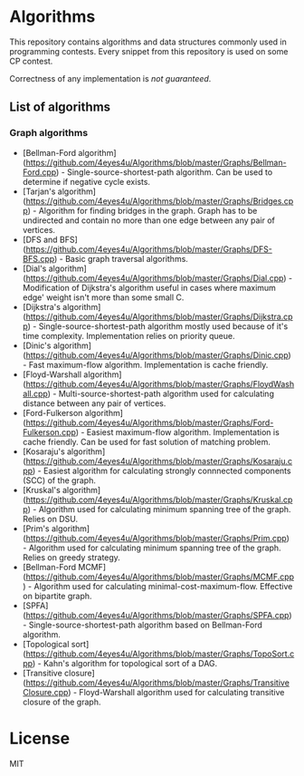 # Algorithms
This repository contains algorithms and data structures commonly used in programming contests. Every snippet from this repository is used on some CP contest.

Correctness of any implementation is _not guaranteed_.

## List of algorithms
### Graph algorithms
* [Bellman-Ford algorithm] (https://github.com/4eyes4u/Algorithms/blob/master/Graphs/Bellman-Ford.cpp) - Single-source-shortest-path algorithm. Can be used to determine if negative cycle exists.
* [Tarjan's algorithm] (https://github.com/4eyes4u/Algorithms/blob/master/Graphs/Bridges.cpp) - Algorithm for finding bridges in the graph. Graph has to be undirected and contain no more than one edge between any pair of vertices.
* [DFS and BFS] (https://github.com/4eyes4u/Algorithms/blob/master/Graphs/DFS-BFS.cpp) - Basic graph traversal algorithms.
* [Dial's algorithm] (https://github.com/4eyes4u/Algorithms/blob/master/Graphs/Dial.cpp) - Modification of Dijkstra's algorithm useful in cases where maximum edge' weight isn't more than some small C.
* [Dijkstra's algorithm] (https://github.com/4eyes4u/Algorithms/blob/master/Graphs/Dijkstra.cpp) - Single-source-shortest-path algorithm mostly used because of it's time complexity. Implementation relies on priority queue.
* [Dinic's algorithm] (https://github.com/4eyes4u/Algorithms/blob/master/Graphs/Dinic.cpp) - Fast maximum-flow algorithm. Implementation is cache friendly.
* [Floyd-Warshall algorithm] (https://github.com/4eyes4u/Algorithms/blob/master/Graphs/FloydWashall.cpp) - Multi-source-shortest-path algorithm used for calculating distance between any pair of vertices.
* [Ford-Fulkerson algorithm] (https://github.com/4eyes4u/Algorithms/blob/master/Graphs/Ford-Fulkerson.cpp) - Easiest maximum-flow algorithm. Implementation is cache friendly. Can be used for fast solution of matching problem.
* [Kosaraju's algorithm] (https://github.com/4eyes4u/Algorithms/blob/master/Graphs/Kosaraju.cpp) - Easiest algorithm for calculating strongly connnected components (SCC) of the graph.
* [Kruskal's algorithm] (https://github.com/4eyes4u/Algorithms/blob/master/Graphs/Kruskal.cpp) - Algorithm used for calculating minimum spanning tree of the graph. Relies on DSU.
* [Prim's algorithm] (https://github.com/4eyes4u/Algorithms/blob/master/Graphs/Prim.cpp) - Algorithm used for calculating minimum spanning tree of the graph. Relies on greedy strategy.
* [Bellman-Ford MCMF] (https://github.com/4eyes4u/Algorithms/blob/master/Graphs/MCMF.cpp) - Algorithm used for calculating minimal-cost-maximum-flow. Effective on bipartite graph.
* [SPFA] (https://github.com/4eyes4u/Algorithms/blob/master/Graphs/SPFA.cpp) - Single-source-shortest-path algorithm based on Bellman-Ford algorithm.
* [Topological sort] (https://github.com/4eyes4u/Algorithms/blob/master/Graphs/TopoSort.cpp) - Kahn's algorithm for topological sort of a DAG.
* [Transitive closure] (https://github.com/4eyes4u/Algorithms/blob/master/Graphs/TransitiveClosure.cpp) - Floyd-Warshall algorithm used for calculating transitive closure of the graph.


# License
MIT
